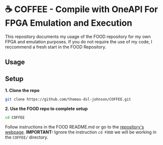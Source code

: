 # ☕ COFFEE - Compile with OneAPI For FPGA Emulation and Execution

This repository documents my usage of the FOOD repository for my own FPGA and emulation purposes. If you do not require the use of my code, I reccommend a fresh start in the FOOD Repository.

## Usage


## Setup

**1. Clone the repo**
```bash
git clone https://github.com/thomas-dsl-johnson/COFFEE.git
```

**2. Use the FOOD repo to complete setup**
```bash
cd COFFEE
```
Follow instructions in the FOOD README.md or go to the [repository's webpage](https://github.com/thomas-dsl-johnson/FOOD#). 
**IMPORTANT:** Ignore the instruction `cd FOOD` we will be working in the `COFFEE/` directory.
